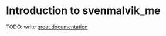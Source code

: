 # Introduction to svenmalvik_me

TODO: write [great documentation](http://jacobian.org/writing/great-documentation/what-to-write/)
